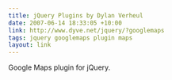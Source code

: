 ```yaml
---
title: jQuery Plugins by Dylan Verheul
date: 2007-06-14 18:33:05 +10:00
link: http://www.dyve.net/jquery/?googlemaps
tags: jquery googlemaps plugin maps
layout: link
---
```

Google Maps plugin for jQuery.
